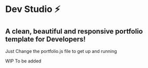 # Dev Studio ⚡️ 

## A clean, beautiful and responsive portfolio template for Developers!

Just Change the portfolio.js file to get up and running

WIP To be added